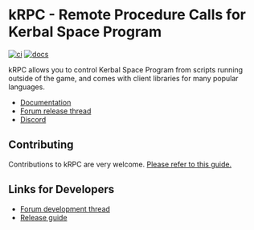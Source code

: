 # kRPC - Remote Procedure Calls for Kerbal Space Program

[![ci](https://github.com/krpc/krpc/actions/workflows/ci.yml/badge.svg)](https://github.com/krpc/krpc/actions/workflows/ci.yml) [![docs](https://github.com/krpc/krpc/actions/workflows/docs.yml/badge.svg?branch=docs)](https://github.com/krpc/krpc/actions/workflows/docs.yml)

kRPC allows you to control Kerbal Space Program from scripts running outside of
the game, and comes with client libraries for many popular languages.

 * [Documentation](https://krpc.github.io/krpc)
 * [Forum release thread](http://forum.kerbalspaceprogram.com/index.php?/topic/130742-105-krpc-remote-control-your-ships-using-python-c-c-lua-v021-10th-feb-2016/)
 * [Discord](https://discord.gg/bXuaTrj)

## Contributing

Contributions to kRPC are very welcome. [Please refer to this guide.](CONTRIBUTING.md)

## Links for Developers

 * [Forum development thread](https://forum.kerbalspaceprogram.com/index.php?/topic/62902-14113x122-krpc-remote-procedure-call-server-v045-17th-march-2018/)
 * [Release guide](Release-Guide.md)
